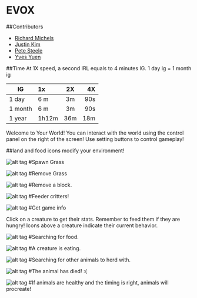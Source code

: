 # EVOX

##Contributors
- [Richard Michels](https://github.com/richardalexandermichels)
- [Justin Kim](https://github.com/jkim430)
- [Pete Steele](https://github.com/celanajaya)
- [Yves Yuen](https://github.com/justYves)

##Time
At 1X speed, a second IRL equals to 4 minutes IG.
1 day ig = 1 month ig

|IG      | 1x            | 2X            | 4X    |
|--------| :------------- |:-------------:| -----:|
| 1 day  | 6 m     | 3m | 90s |
| 1 month| 6 m      | 3m     |   90s|
| 1 year| 1h12m| 36m    |    18m |



Welcome to Your World!
You can interact with the world using the control panel on 
the right of the screen!
Use setting buttons to control gameplay!

##land and food icons modify your environment!

![alt tag](https://raw.github.com/justyves/EVOX/master/server/images/3D-Grass-icon.png)
#Spawn Grass

![alt tag](https://raw.github.com/justyves/EVOX/master/server/images/3D-Dirt-icon.png)
#Remove Grass


![alt tag](https://raw.github.com/justyves/EVOX/master/server/images/Stone-Hoe-icon.png)
#Remove a block.

![alt tag](https://raw.github.com/justyves/EVOX/master/server/images/chick.png)
#Feeder critters!

![alt tag](https://raw.github.com/justyves/EVOX/master/server/images/info.png)
#Get game info

Click on a creature to get their stats. Remember to feed them if they are hungry!
Icons above a creature indicate their current behavior.

![alt tag](https://raw.github.com/justyves/EVOX/master/client/textures/look.png)
#Searching for food.

![alt tag](https://raw.github.com/justyves/EVOX/master/client/textures/eating.png)
#A creature is eating.

![alt tag](https://raw.github.com/justyves/EVOX/master/client/textures/herd.png)
#Searching for other animals to herd with.

![alt tag](https://raw.github.com/justyves/EVOX/master/client/textures/dead.png)
#The animal has died! :(

![alt tag](https://raw.github.com/justyves/EVOX/master/client/textures/love.png)
#If animals are healthy and the timing is right, animals will procreate!
